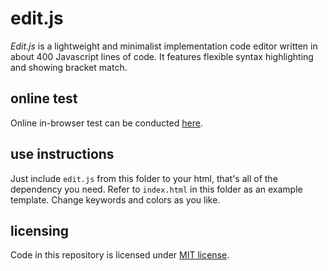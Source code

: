 # edit.js

*Edit.js* is a lightweight and minimalist implementation code editor written in about 400 Javascript lines of code. It features flexible syntax highlighting and showing bracket match.

## online test

Online in-browser test can be conducted [here](https://contrast-zone.github.io/edit.js/).

## use instructions

Just include `edit.js` from this folder to your html, that's all of the dependency you need. Refer to `index.html` in this folder as an example template. Change keywords and colors as you like.

## licensing

Code in this repository is licensed under [MIT license](LICENSE).
